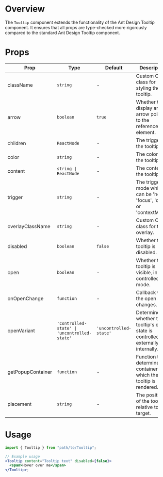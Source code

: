 # Overview

The `Tooltip` component extends the functionality of the Ant Design Tooltip component. It ensures that all props are type-checked more rigorously compared to the standard Ant Design Tooltip component.

# Props

| Prop              | Type                                         | Default                | Description                                                                         |
| ----------------- | -------------------------------------------- | ---------------------- | ----------------------------------------------------------------------------------- |
| className         | `string`                                     | -                      | Custom CSS class for styling the tooltip.                                           |
| arrow             | `boolean`                                    | `true`                 | Whether to display an arrow pointing to the reference element.                      |
| children          | `ReactNode`                                  | -                      | The trigger of the tooltip.                                                         |
| color             | `string`                                     | -                      | The color of the tooltip.                                                           |
| content           | `string \| ReactNode`                        | -                      | The content of the tooltip.                                                         |
| trigger           | `string`                                     | -                      | The trigger mode which can be 'hover', 'focus', 'click', or 'contextMenu'.          |
| overlayClassName  | `string`                                     | -                      | Custom CSS class for the overlay.                                                   |
| disabled          | `boolean`                                    | `false`                | Whether the tooltip is disabled.                                                    |
| open              | `boolean`                                    | -                      | Whether the tooltip is visible, in controlled mode.                                 |
| onOpenChange      | `function`                                   | -                      | Callback when the open state changes.                                               |
| openVariant       | `'controlled-state' \| 'uncontrolled-state'` | `'uncontrolled-state'` | Determines whether the tooltip's open state is controlled externally or internally. |
| getPopupContainer | `function`                                   | -                      | Function to determine the container in which the tooltip is rendered.               |
| placement         | `string`                                     | -                      | The position of the tooltip relative to the target.                                 |

# Usage

```jsx
import { Tooltip } from "path/to/Tooltip";

// Example usage
<Tooltip content="Tooltip text" disabled={false}>
  <span>Hover over me</span>
</Tooltip>;
```
